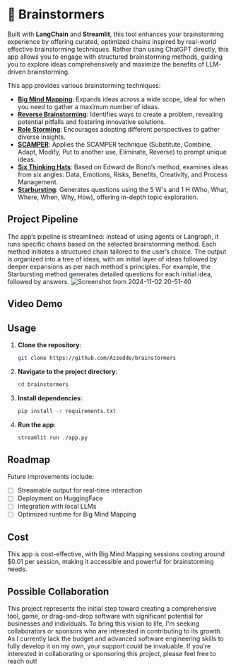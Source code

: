 # 🧠 Brainstormers

Built with **LangChain** and **Streamlit**, this tool enhances your brainstorming experience by offering curated, optimized chains inspired by real-world effective brainstorming techniques. Rather than using ChatGPT directly, this app allows you to engage with structured brainstorming methods, guiding you to explore ideas comprehensively and maximize the benefits of LLM-driven brainstorming.

This app provides various brainstorming techniques:
- **[Big Mind Mapping](https://arxiv.org/abs/2310.19275)**: Expands ideas across a wide scope, ideal for when you need to gather a maximum number of ideas.
- **[Reverse Brainstorming](https://info.orchidea.dev/innovation-blog/guide-to-ai-powered-brainstorming-sessions)**: Identifies ways to create a problem, revealing potential pitfalls and fostering innovative solutions.
- **[Role Storming](https://www.psychologytoday.com/us/blog/the-digital-self/202403/how-ai-can-transform-brainstorming)**: Encourages adopting different perspectives to gather diverse insights.
- **[SCAMPER](https://www.interaction-design.org/literature/article/learn-how-to-use-the-best-ideation-methods-scamper)**: Applies the SCAMPER technique (Substitute, Combine, Adapt, Modify, Put to another use, Eliminate, Reverse) to prompt unique ideas.
- **[Six Thinking Hats](https://www.groupmap.com/portfolio/six-thinking-hats)**: Based on Edward de Bono’s method, examines ideas from six angles: Data, Emotions, Risks, Benefits, Creativity, and Process Management.
- **[Starbursting](https://lucidspark.com/blog/how-to-use-starbursting-for-brainstorming)**: Generates questions using the 5 W's and 1 H (Who, What, Where, When, Why, How), offering in-depth topic exploration.

## Project Pipeline
The app’s pipeline is streamlined: instead of using agents or Langraph, it runs specific chains based on the selected brainstorming method. Each method initiates a structured chain tailored to the user’s choice. The output is organized into a tree of ideas, with an initial layer of ideas followed by deeper expansions as per each method's principles. For example, the Starbursting method generates detailed questions for each initial idea, followed by answers.
![Screenshot from 2024-11-02 20-51-40](https://github.com/user-attachments/assets/a703a222-2e5d-41ea-a7f9-be9a94add57a)

## Video Demo

## Usage

1. **Clone the repository**:
   ```bash
   git clone https://github.com/Azzedde/brainstormers
   ```
2. **Navigate to the project directory**:
   ```bash
   cd brainstormers
   ```
3. **Install dependencies**:
   ```bash
   pip install -r requirements.txt
   ```
4. **Run the app**:
   ```bash
   streamlit run ./app.py
   ```

## Roadmap
Future improvements include:
- [ ] Streamable output for real-time interaction
- [ ] Deployment on HuggingFace
- [ ] Integration with local LLMs
- [ ] Optimized runtime for Big Mind Mapping

## Cost
This app is cost-effective, with Big Mind Mapping sessions costing around $0.01 per session, making it accessible and powerful for brainstorming needs.

## Possible Collaboration

This project represents the initial step toward creating a comprehensive tool, game, or drag-and-drop software with significant potential for businesses and individuals. To bring this vision to life, I'm seeking collaborators or sponsors who are interested in contributing to its growth. As I currently lack the budget and advanced software engineering skills to fully develop it on my own, your support could be invaluable. If you're interested in collaborating or sponsoring this project, please feel free to reach out!
